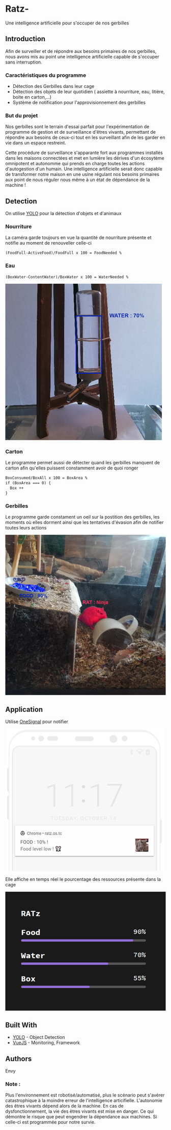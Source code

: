 # Ratz-

Une intelligence artificielle pour s'occuper de nos gerbilles

## Introduction

Afin de surveiller et de répondre aux besoins primaires de nos gerbilles, nous avons mis au point une intelligence artificielle capable de s'occuper sans interruption.

### Caractéristiques du programme

* Détection des Gerbilles dans leur cage
* Détection des objets de leur quotidien ( assiette à nourriture, eau, litière, boite en carton,...)
* Système de notification pour l'approvisionnement des gerbilles

### But du projet

Nos gerbilles sont le terrain d'essai parfait pour l'expérimentation de programme de gestion et de surveillance d'êtres vivants, permettant de répondre aux besoins de ceux-ci tout en les surveillant afin de les garder en vie dans un espace restreint.

Cette procédure de surveillance s'apparante fort aux programmes installés dans les maisons connectées et met en lumière les dérives d'un écosytème omnipotent et autonomme qui prends en charge toutes les actions d'autogestion d'un humain. 
Une intelligence artificielle serait donc capable de transformer notre maison en une usine régulant nos besoins primaires aux point de nous réguler nous même à un état de dépendance de la machine !

## Detection

On utilise [YOLO](https://pjreddie.com/darknet/yolo/) pour la détection d'objets et d'animaux

### Nourriture

La caméra garde toujours en vue la quantité de nourriture présente et notifie au moment de renouveller celle-ci

```
(FoodFull-ActiveFood)/FoodFull x 100 = FoodNeeded %
```

### Eau

```
(BoxWater-ContentWater)/BoxWater x 100 = WaterNeeded %
```
![Alt text](assets/RAT13.png?raw=true "Title")

### Carton

Le programme permet aussi de détecter quand les gerbilles manquent de carton afin qu'elles puissent constamment avoir de quoi ronger

```
BoxConsumed/BoxAll x 100 = BoxArea % 
if (BoxArea === 0) {
  Box ++
}
```


### Gerbilles

Le programme garde constament un oeil sur la postition des gerbilles, les moments où elles dorment ainsi que les tentatives d'évasion afin de notifier toutes leurs actions

![Alt text](assets/RAT12.png?raw=true "Title")

## Application
Utilise [OneSignal](https://documentation.onesignal.com/) pour notifier 

![Alt text](assets/notification.png?raw=true "Title")

Elle affiche en temps réel le pourcentage des ressources présente dans la cage 

![Alt text](assets/app.png?raw=true "Title")


## Built With

* [YOLO]() - Object Detection
* [VueJS]() - Monitoring, Framework



## Authors

Envy

### Note :
Plus l'environnement est robotisé/automatisé, plus le scénario peut s'avérer catastrophique à la moindre erreur de l'intelligence articifielle. L'autonomie des êtres vivants dépend alors de la machine.
En cas de dysfonctionnement, la vie des êtres vivants est mise en danger.
Ce qui démontre le risque que peut engendrer la dépendance aux machines. Si celle-ci est programmée pour notre survie.
